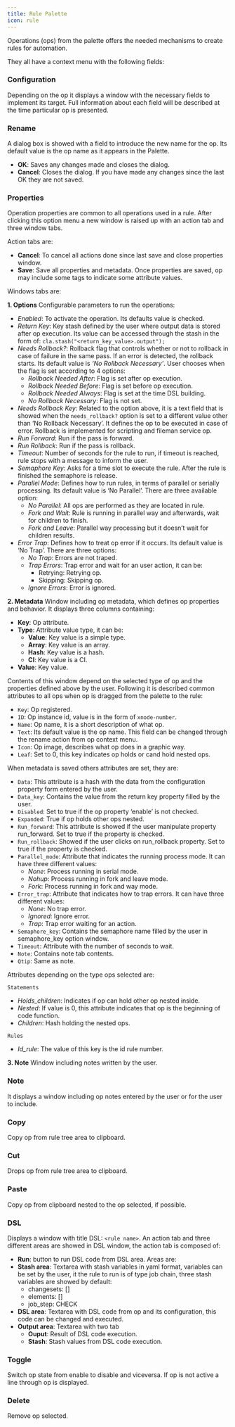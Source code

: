 ```yaml
---
title: Rule Palette
icon: rule
---
```


Operations (ops) from the palette offers the needed mechanisms to create
rules for automation.

They all have a context menu with the following fields:

### Configuration

Depending on the op it displays a window with the necessary fields to implement its target.
Full information about each field will be described at the time particular op is presented.

### Rename

A dialog box is showed with a field to introduce the new name for the op.
Its default value is the op name as it appears in the Palette.

- **OK**: Saves any changes made and closes the dialog.
- **Cancel**: Closes the dialog. If you have made any changes since the last OK they are
not saved.

### Properties

Operation properties are common to all operations used in a rule. After clicking this
option menu a new window is raised up with an action tab and three window tabs.

Action tabs are:

- **Cancel**: To cancel all actions done since last save and close properties window.
- **Save**: Save all properties and metadata. Once properties are saved, op may include
some tags to indicate some attribute values.

Windows tabs are:

**1. Options**
Configurable parameters to run the operations:

- *Enabled*: To activate the operation. Its defaults value is checked.
- *Return Key*: Key stash defined by the user where output data is stored after op
execution. Its value can be accessed through the stash in the form of:
`cla.stash("<return_key_value>.output");`
- *Needs Rollback?*: Rollback flag that controls whether or not to rollback
in case of failure in the same pass. If an error is detected, the rollback starts.
Its default value is *‘No Rollback Necessary’*. User chooses when the flag is set according
to 4 options:
    - *Rollback Needed After*: Flag is set after op execution.
    - *Rollback Needed Before*: Flag is set before op execution.
    - *Rollback Needed Always*: Flag is set at the time DSL building.
    - *No Rollback Necessary*: Flag is not set.
- *Needs Rollback Key*: Related to the option above, it is a text field that is showed
when the `needs_rollback?` option is set to a different value other than ‘No Rollback
Necessary’. It defines the op to be executed in case of error. Rollback is implemented for
scripting and fileman service op.
- *Run Forward*: Run if the pass is forward.
- *Run Rollback*: Run if the pass is rollback.
- *Timeout*: Number of seconds for the rule to run, if timeout is reached, rule stops
with a message to inform the user.
- *Semaphore Key*: Asks for a time slot to execute the rule. After the rule is finished
the semaphore is release.
- *Parallel Mode*: Defines how to run rules, in terms of parallel or serially processing.
Its default value is ‘No Parallel’. There are three available option:
    - *No Parallel*: All ops are performed as they are located in rule.
    - *Fork and Wait*: Rule is running in parallel way and afterwards, wait    for children
    to finish.
    - *Fork and Leave*: Parallel way processing but it doesn’t wait for    children results.
- *Error Trap*: Defines how to treat op error if it occurs. Its default value is ‘No Trap’.
There are three options:
    - *No Trap*: Errors are not traped.
    - *Trap Errors*: Trap error and wait for an user action, it can be:
        - Retrying: Retrying op.
        - Skipping: Skipping op.
    - *Ignore Errors*: Error is ignored.

**2. Metadata**
Window including op metadata, which defines op properties and behavior. It displays three
columns containing:

- **Key**: Op attribute.
- **Type**: Attribute value type, it can be:
    - **Value**: Key value is a simple type.
    - **Array**: Key value is an array.
    - **Hash**: Key value is a hash.
    - **CI**: Key value is a CI.
- **Value**: Key value.

Contents of this window depend on the selected type of op and the properties defined above
by the user. Following it is described common attributes to all ops when op is dragged
from the palette to the rule:

- `Key`: Op registered.
- `ID`: Op instance id, value is in the form of `xnode-number`.
- `Name`: Op name,  it is a short description of what op.
- `Text`: Its default value is the op name. This field can be changed through the rename
action from op context menu.
- `Icon`: Op image, describes what op does in a graphic way.
- `Leaf`: Set to 0, this key indicates op holds or cand hold nested ops.


When metadata is saved others attributes are set, they are:

- `Data`: This attribute is a hash with the data from the configuration property form
entered by the user.
- `Data_key`: Contains the value from the return key property filled by the user.
- `Disabled`: Set to true if the op property ‘enable’ is not checked.
- `Expanded`: True if op holds other ops nested.
- `Run_forward`: This attribute is showed if the user manipulate property run_forward. Set
to true if the property is checked.
- `Run_rollback`: Showed if the user clicks on run_rollback property. Set to true if the
property is checked.
- `Parallel_mode`: Attribute that indicates the running process mode. It can have three
different values:
    - *None*: Process running in serial mode.
    - *Nohup*: Process running in fork and leave mode.
    - *Fork*: Process running in fork and way mode.
- `Error_trap`: Attribute that indicates how to trap errors. It can have three different
values:
    - *None*: No trap error.
    - *Ignored*: Ignore error.
    - *Trap*: Trap error waiting for an action.
- `Semaphore_key`: Contains the semaphore name filled by the user in semaphore_key option
window.
- `Timeout`: Attribute with the number of seconds to wait.
- `Note`: Contains note tab contents.
- `Qtip`: Same as note.

Attributes depending on the type ops selected are:

`Statements`

- *Holds_children*: Indicates if op can hold other op nested inside.
- *Nested*: If value is 0, this attribute indicates that op is the beginning of code
function.
- *Children*: Hash holding the nested ops.

`Rules`

- *Id_rule*: The value of this key is the id rule number.

**3. Note**
Window including notes written by the user.

### Note

It displays a window including op notes entered by the user or for the user to include.

### Copy

Copy op from rule tree area to clipboard.

### Cut

Drops op from rule tree area to clipboard.

### Paste

Copy op from clipboard nested to the op selected, if possible.

### DSL

Displays a window with title DSL: `<rule name>`. An action tab and three different areas
are showed in DSL window, the action tab is composed of:

- **Run**: button to run DSL code from DSL area. Areas are:
- **Stash area**: Textarea with stash variables in yaml format, variables can be set by
the user, it the rule to run is of type job chain, three stash variables are showed by
default:
    - changesets: []
    - elements: []
    - job_step: CHECK
- **DSL area**: Textarea with DSL code from op and its configuration, this code can be
changed and executed.
- **Output area**: Textarea with two tab
    - **Ouput**: Result of DSL code execution.
    - **Stash**: Stash values from DSL code execution.

### Toggle

Switch op state from enable to disable and viceversa. If op is not active a line through
op is displayed.

### Delete

Remove op selected.

